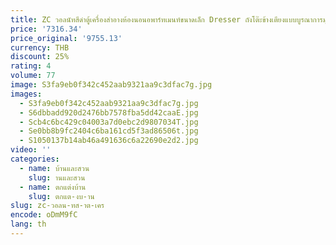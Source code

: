 ```yaml
---
title: ZC วอลนัทสีดําตู้เครื่องสําอางห้องนอนอพาร์ทเมนท์ขนาดเล็ก Dresser ถังโต๊ะข้างเตียงแบบบูรณาการมุมเก็บของ
price: '7316.34'
price_original: '9755.13'
currency: THB
discount: 25%
rating: 4
volume: 77
image: S3fa9eb0f342c452aab9321aa9c3dfac7g.jpg
images:
  - S3fa9eb0f342c452aab9321aa9c3dfac7g.jpg
  - S6dbbadd920d2476bb7578fba5dd42caaE.jpg
  - Scb4c6bc429c04003a7d0ebc2d9807034T.jpg
  - Se0bb8b9fc2404c6ba161cd5f3ad86506t.jpg
  - S1050137b14ab46a491636c6a22690e2d2.jpg
video: ''
categories:
  - name: บ้านและสวน
    slug: านและสวน
  - name: ตกแต่งบ้าน
    slug: ตกแต-งบ-าน
slug: zc-วอลน-ทส-าต-เคร
encode: oDmM9fC
lang: th
---
```

  